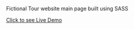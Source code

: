 Fictional Tour website main page built using SASS

[Click to see Live Demo](https://rajatverma311201.github.io/natours-sass/)
